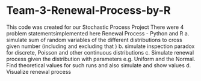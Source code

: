 # Team-3-Renewal-Process-by-R
This code was created for our Stochastic Process Project
There were 4 problem statementsimplemented  here 
Renewal Process - Python and R
       a.  simulate sum of random variables of the different distributions to cross given number  (including and excluding that )
       b. simulate inspection paradox for discrete, Poisson and other continuous distributions
       c. Simulate renewal process given the distribution with parameters e.g. Uniform and the Normal.  Find theoretical values for such runs and also simulate and show values
       d. Visualize renewal process
